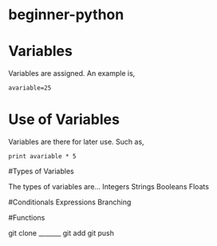 # beginner-python

# Variables

Variables are assigned. An example is,

```
avariable=25

```

# Use of Variables

Variables are there for later use. Such as,

```
print avariable * 5
```

#Types of Variables

The types of variables are...
Integers
Strings
Booleans
Floats

#Conditionals
Expressions
Branching

#Functions


git clone _______
git add
git push
